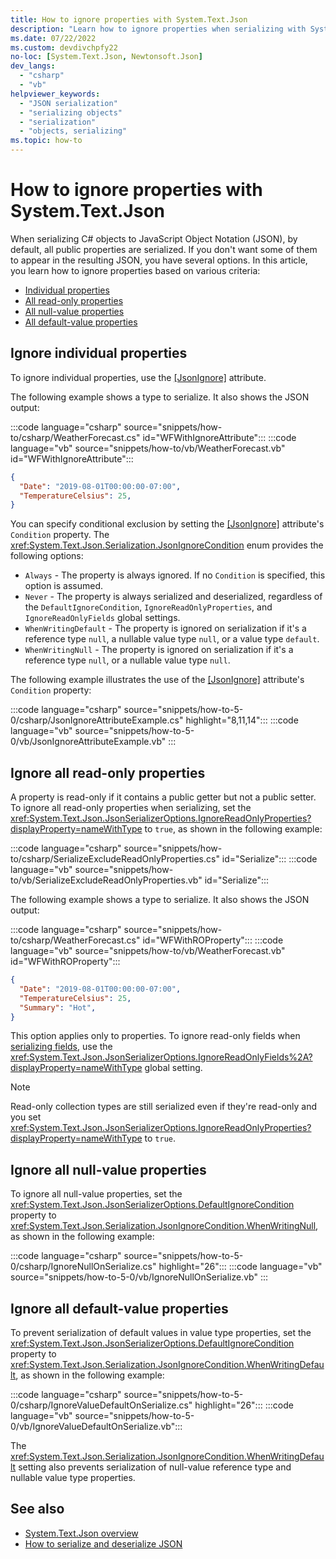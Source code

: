 ```yaml
---
title: How to ignore properties with System.Text.Json
description: "Learn how to ignore properties when serializing with System.Text.Json in .NET."
ms.date: 07/22/2022
ms.custom: devdivchpfy22
no-loc: [System.Text.Json, Newtonsoft.Json]
dev_langs:
  - "csharp"
  - "vb"
helpviewer_keywords:
  - "JSON serialization"
  - "serializing objects"
  - "serialization"
  - "objects, serializing"
ms.topic: how-to
---
```


# How to ignore properties with System.Text.Json

When serializing C# objects to JavaScript Object Notation (JSON), by default, all public properties are serialized. If you don't want some of them to appear in the resulting JSON, you have several options. In this article, you learn how to ignore properties based on various criteria:

* [Individual properties](#ignore-individual-properties)
* [All read-only properties](#ignore-all-read-only-properties)
* [All null-value properties](#ignore-all-null-value-properties)
* [All default-value properties](#ignore-all-default-value-properties)

## Ignore individual properties

To ignore individual properties, use the [[JsonIgnore]](xref:System.Text.Json.Serialization.JsonIgnoreAttribute) attribute.

The following example shows a type to serialize. It also shows the JSON output:

:::code language="csharp" source="snippets/how-to/csharp/WeatherForecast.cs" id="WFWithIgnoreAttribute":::
:::code language="vb" source="snippets/how-to/vb/WeatherForecast.vb" id="WFWithIgnoreAttribute":::

```json
{
  "Date": "2019-08-01T00:00:00-07:00",
  "TemperatureCelsius": 25,
}
```

You can specify conditional exclusion by setting the [[JsonIgnore]](xref:System.Text.Json.Serialization.JsonIgnoreAttribute) attribute's `Condition` property. The <xref:System.Text.Json.Serialization.JsonIgnoreCondition> enum provides the following options:

* `Always` - The property is always ignored. If no `Condition` is specified, this option is assumed.
* `Never` - The property is always serialized and deserialized, regardless of the `DefaultIgnoreCondition`, `IgnoreReadOnlyProperties`, and `IgnoreReadOnlyFields` global settings.
* `WhenWritingDefault` - The property is ignored on serialization if it's a reference type `null`, a nullable value type `null`, or a value type `default`.
* `WhenWritingNull` - The property is ignored on serialization if it's a reference type `null`, or a nullable value type `null`.

The following example illustrates the use of the [[JsonIgnore]](xref:System.Text.Json.Serialization.JsonIgnoreAttribute) attribute's `Condition` property:

:::code language="csharp" source="snippets/how-to-5-0/csharp/JsonIgnoreAttributeExample.cs" highlight="8,11,14":::
:::code language="vb" source="snippets/how-to-5-0/vb/JsonIgnoreAttributeExample.vb" :::

## Ignore all read-only properties

A property is read-only if it contains a public getter but not a public setter. To ignore all read-only properties when serializing, set the <xref:System.Text.Json.JsonSerializerOptions.IgnoreReadOnlyProperties?displayProperty=nameWithType> to `true`, as shown in the following example:

:::code language="csharp" source="snippets/how-to/csharp/SerializeExcludeReadOnlyProperties.cs" id="Serialize":::
:::code language="vb" source="snippets/how-to/vb/SerializeExcludeReadOnlyProperties.vb" id="Serialize":::

The following example shows a type to serialize. It also shows the JSON output:

:::code language="csharp" source="snippets/how-to/csharp/WeatherForecast.cs" id="WFWithROProperty":::
:::code language="vb" source="snippets/how-to/vb/WeatherForecast.vb" id="WFWithROProperty":::

```json
{
  "Date": "2019-08-01T00:00:00-07:00",
  "TemperatureCelsius": 25,
  "Summary": "Hot",
}
```

This option applies only to properties. To ignore read-only fields when [serializing fields](fields.md), use the <xref:System.Text.Json.JsonSerializerOptions.IgnoreReadOnlyFields%2A?displayProperty=nameWithType> global setting.

> [!NOTE]
> Read-only collection types are still serialized even if they're read-only and you set <xref:System.Text.Json.JsonSerializerOptions.IgnoreReadOnlyProperties?displayProperty=nameWithType> to `true`.

## Ignore all null-value properties

To ignore all null-value properties, set the <xref:System.Text.Json.JsonSerializerOptions.DefaultIgnoreCondition> property to <xref:System.Text.Json.Serialization.JsonIgnoreCondition.WhenWritingNull>, as shown in the following example:

:::code language="csharp" source="snippets/how-to-5-0/csharp/IgnoreNullOnSerialize.cs" highlight="26":::
:::code language="vb" source="snippets/how-to-5-0/vb/IgnoreNullOnSerialize.vb" :::

## Ignore all default-value properties

To prevent serialization of default values in value type properties, set the <xref:System.Text.Json.JsonSerializerOptions.DefaultIgnoreCondition> property to <xref:System.Text.Json.Serialization.JsonIgnoreCondition.WhenWritingDefault>, as shown in the following example:

:::code language="csharp" source="snippets/how-to-5-0/csharp/IgnoreValueDefaultOnSerialize.cs" highlight="26":::
:::code language="vb" source="snippets/how-to-5-0/vb/IgnoreValueDefaultOnSerialize.vb":::

The <xref:System.Text.Json.Serialization.JsonIgnoreCondition.WhenWritingDefault> setting also prevents serialization of null-value reference type and nullable value type properties.

## See also

* [System.Text.Json overview](overview.md)
* [How to serialize and deserialize JSON](how-to.md)
